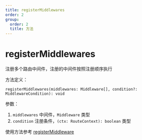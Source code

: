 ```yaml
---
title: registerMiddlewares
order: 2
group:
  order: 2
  title: 方法
---
```


# registerMiddlewares

注册多个路由中间件，注册的中间件按照注册顺序执行

方法定义：

`registerMiddlewares(middlewares: Middleware[], condition?: MiddlewareCondition): void`

参数：

1. `middlewares` 中间件，`Middleware` 类型
2. `condition` 注册条件，`(ctx: RouteContext): boolean` 类型


使用方法参考 [registerMiddleware](/api/method/register-middleware)
